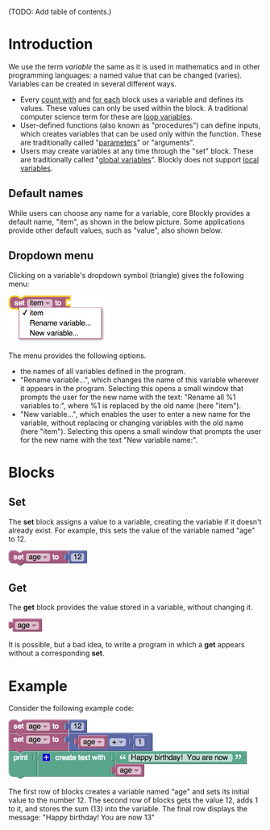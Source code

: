 (TODO: Add table of contents.)

# Introduction

We use the term _variable_ the same as it is used in mathematics and in other programming languages: a named value that can be changed (varies).  Variables can be created in several different ways.
  * Every [count with](Loops#count_with) and [for each](Loops#for_each) block uses a variable and defines its values.  These values can only be used within the block.  A traditional computer science term for these are [loop variables](https://en.wikipedia.org/wiki/Loop_variable).
  * User-defined functions (also known as "procedures") can define inputs, which creates variables that can be used only within the function.  These are traditionally called "[parameters](https://en.wikipedia.org/wiki/Parameter)" or "arguments".
  * Users may create variables at any time through the "set" block.  These are traditionally called "[global variables](https://en.wikipedia.org/wiki/Global_variables)".
Blockly does not support [local variables](https://en.wikipedia.org/wiki/Local_variable).


## Default names

While users can choose any name for a variable, core Blockly provides a default name, "item", as shown in the below picture.  Some applications provide other default values, such as "value", also shown below.

## Dropdown menu

Clicking on a variable's dropdown symbol (triangle) gives the following menu:

![](help/variables-dropdown.png)

The menu provides the following options.
  * the names of all variables defined in the program.
  * "Rename variable...", which changes the name of this variable wherever it appears in the program.  Selecting this opens a small window that prompts the user for the new name with the text: "Rename all %1 variables to:", where %1 is replaced by the old name (here "item").
  * "New variable...", which enables the user to enter a new name for the variable, without replacing or changing variables with the old name (here "item").  Selecting this opens a small window that prompts the user for the new name with the text "New variable name:".

# Blocks

## Set

The **set** block assigns a value to a variable, creating the variable if it doesn't already exist.  For example, this sets the value of the variable named "age" to 12.

![](help/variables-set-variable.png)

## Get

The **get** block provides the value stored in a variable, without changing it.

![](help/variables-get-variable.png)

It is possible, but a bad idea, to write a program in which a **get** appears without a corresponding **set**.

# Example

Consider the following example code:

![](help/variables-example.png)

The first row of blocks creates a variable named "age" and sets its initial value to the number 12.  The second row of blocks gets the value 12, adds 1 to it, and stores the sum (13) into the variable.  The final row displays the message: "Happy birthday!  You are now 13"
